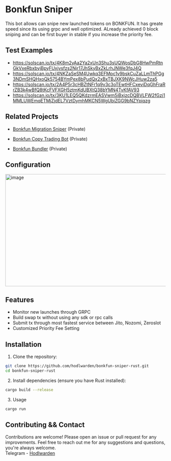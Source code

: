 # Bonkfun Sniper

This bot allows can snipe new launched tokens on BONKFUN.
It has greate speed since its using grpc and well optimized.
ALready achieved 0 block sniping and can be first buyer in stable if you increase the priority fee.


## Test Examples
- https://solscan.io/tx/4K8m2yAa2Ya2xUn3Shu3sUQWosDbG8HwPmRtnGkVxeRbxbyjBpyFUxjvsfzs2Njr17JhSkyBxZkLrhJNWe3fqJ4Q
- https://solscan.io/tx/4NKZaSeSM4Uwkq3EFMpc1v9bskCuZaLLmThPGg3NDmSHQHxoQk5754BYmPex8bPudQx2xBxTBJXK9NWcJHuw2za5
- https://solscan.io/tx/2A4P5r3cHBZtNFr1q9v3c3oTEwtHFCxeviDqGhFraRrZB3k4wBfQ8tKcFVFXGH5ztmKdUBXtQ38bYMN4TvKfAV93
- https://solscan.io/tx/3KU1LEQ5QKdzrmEASVwm5iBxjzcDQBVLFW2fGzj1MMLUWEmqETMjZjdEL7VztDymhMKCN5WgUbiZGG9bNZYpiqzg

## Related Projects
- [Bonkfun Migration Sniper](https://github.com/hodlwarden/bonkfun-migration-sniper) (Private)

- [Bonkfun Copy Trading Bot](https://github.com/hodlwarden/bonkfun-copy-trading-bot) (Private)

- [Bonkfun Bundler](https://github.com/hodlwarden/bonkfun-bundler) (Private)


## Configuration
<img width="781" height="352" alt="image" src="https://github.com/user-attachments/assets/0d5fdd07-bb0d-4645-8226-a68768d55836" />


## Features

- Monitor new launches through GRPC
- Build swap tx without using any sdk or rpc calls
- Submit tx through most fastest service between Jito, Nozomi, Zeroslot
- Customized Priority Fee Setting

## Installation

1. Clone the repository:

```bash
git clone https://github.com/hodlwarden/bonkfun-sniper-rust.git
cd bonkfun-sniper-rust
```
2. Install dependencies (ensure you have Rust installed):

```bash
cargo build --release
```
3. Usage

```bash
cargo run
```


## Contributing && Contact

Contributions are welcome! Please open an issue or pull request for any improvements.
Feel free to reach out me for any suggestions and questions, you're always welcome.
<br>
Telegram - [Hodlwarden](https://t.me/hodlwarden)

